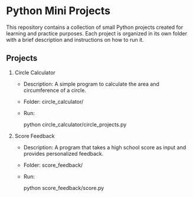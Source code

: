 # Python Mini Projects

This repository contains a collection of small Python projects created for learning and practice purposes. Each project is organized in its own folder with a brief description and instructions on how to run it.

## Projects

1. Circle Calculator  
   - Description: A simple program to calculate the area and circumference of a circle.  
   - Folder: circle_calculator/  
   - Run:  
    
     python circle_calculator/circle_projects.py
     
2. Score Feedback  
   - Description: A program that takes a high school score as input and provides personalized feedback.  
   - Folder: score_feedback/  
   - Run:  
     
     python score_feedback/score.py
